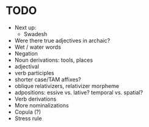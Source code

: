 # TODO

- Next up:
    - Swadesh
- Were there true adjectives in archaic?
- Wet / water words
- Negation
- Noun derivations: tools, places
- adjectival
- verb participles
- shorter case/TAM affixes?
- oblique relativizers, relativizer morpheme
- adpositions: essive vs. lative? temporal vs. spatial?
- Verb derivations
- More nominalizations
- Copula (?)
- Stress rule
